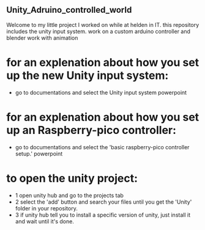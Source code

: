 ## Unity_Adruino_controlled_world

Welcome to my little project I worked on while at helden in IT. this repository includes the unity input system. work on a custom arduino controller and blender work with animation

# for an explenation about how you set up the new Unity input system:
 - go to documentations and select the Unity input system powerpoint

# for an explenation about how you set up an Raspberry-pico controller:

 - go to documentations and select the 'basic raspberry-pico controller setup.' powerpoint

# to open the unity project:

- 1 open unity hub and go to the projects tab
- 2 select the 'add' button and search your files until you get the 'Unity' folder in your repository.
- 3 if unity hub tell you to install a specific version of unity, just install it and wait until it's done.
